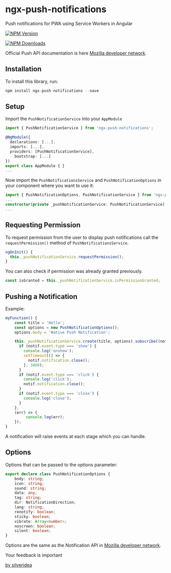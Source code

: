 # ngx-push-notifications

Push notifications for PWA using Service Workers in Angular


[![NPM Version](https://img.shields.io/npm/v/ngx-push-notifications.svg)](https://www.npmjs.com/package/ngx-push-notifications)

[![NPM Downloads](https://img.shields.io/npm/dt/ngx-push-notifications.svg)](https://www.npmjs.com/package/ngx-push-notifications)

Official Push API documentation is here [Mozilla developer network](https://developer.mozilla.org/en-US/docs/Web/API/Push_API).


## Installation

To install this library, run:

```ts
npm install ngx-push-notifications --save
```


## Setup

Import the `PushNotificationService` into your `AppModule`

```ts
import { PushNotificationService } from 'ngx-push-notifications';

@NgModule({
  declarations: [...],
  imports: [...],
  providers: [PushNotificationService],
	bootstrap: [...]
})
export class AppModule { }
...
```


Now import the `PushNotificationsService` and `PushNotificationOptions` in your component where you want to use it:

```ts
import { PushNotificationOptions, PushNotificationService } from 'ngx-push-notifications';
...
constructor(private _pushNotificationService: PushNotificationService) { }
...
```


## Requesting Permission

To request permission from the user to display push notifications call the `requestPermission()` method of `PushNotificationsService`.

```ts
ngOnInit() {
  this._pushNotificationService.requestPermission();
}
```


You can also check if permission was already granted previously.

```ts
const isGranted = this._pushNotificationService.isPermissionGranted;
```


## Pushing a Notification

Example:

```ts
myFunction() {
    const title = 'Hello';
    const options = new PushNotificationOptions();
    options.body = 'Native Push Notification';

    this._pushNotificationService.create(title, options).subscribe((notif) => {
      if (notif.event.type === 'show') {
        console.log('onshow');
        setTimeout(() => {
          notif.notification.close();
        }, 3000);
      }
      if (notif.event.type === 'click') {
        console.log('click');
        notif.notification.close();
      }
      if (notif.event.type === 'close') {
        console.log('close');
      }
    },
    (err) => {
         console.log(err);
    });
}
```

A notification will raise events at each stage which you can handle.


## Options

Options that can be passed to the options parameter:

```ts
export declare class PushNotificationOptions {
    body: string;
    icon: string;
    sound: string;
    data: any;
    tag: string;
    dir: NotificationDirection;
    lang: string;
    renotify: boolean;
    sticky: boolean;
    vibrate: Array<number>;
    noscreen: boolean;
    silent: boolean;
}
```

Options are the same as the Notification API in [Mozilla developer network](https://developer.mozilla.org/en-US/docs/Web/API/Notification).


Your feedback is important


[by silveridea](http://www.silveridea.net/?utm_source=github&utm_campaign=link2)
